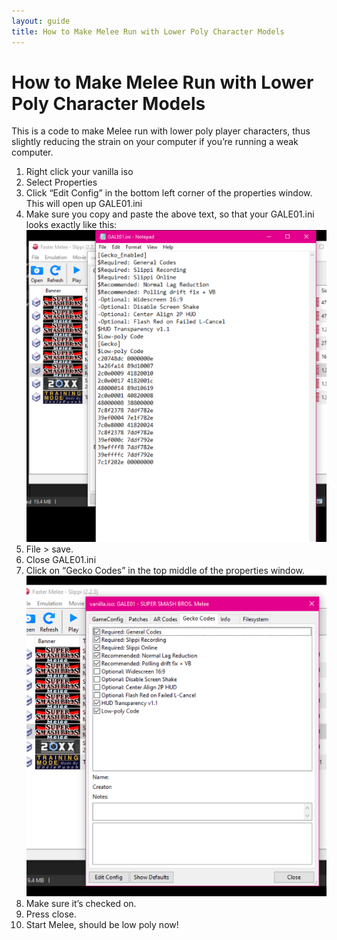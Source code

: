 ```yaml
---
layout: guide
title: How to Make Melee Run with Lower Poly Character Models
---
```


# How to Make Melee Run with Lower Poly Character Models

This is a code to make Melee run with lower poly player characters, thus slightly reducing the strain on your computer if you’re running a weak computer.

1. Right click your vanilla iso
2. Select Properties
3. Click “Edit Config” in the bottom left corner of the properties window. This will open up GALE01.ini
4. Make sure you copy and paste the above text, so that your GALE01.ini looks exactly like this:
![codes in the GALE01.ini file](/images/guides/perf-2.png)
5. File > save.
6. Close GALE01.ini
7. Click on “Gecko Codes” in the top middle of the properties window.
![Gecko Codes tab](/images/guides/perf-3.png)
8. Make sure it’s checked on.
9. Press close.
10. Start Melee, should be low poly now!
